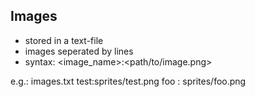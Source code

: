 ## Images
- stored in a text-file
- images seperated by lines
- syntax: <image_name>:<path/to/image.png>

e.g.:	images.txt
	test:sprites/test.png
	foo : sprites/foo.png
